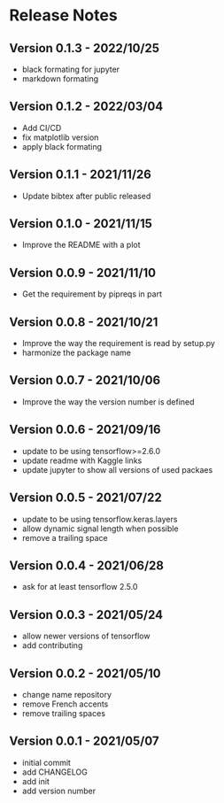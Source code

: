 # Release Notes

## Version 0.1.3 - 2022/10/25

* black formating for jupyter
* markdown formating

## Version 0.1.2 - 2022/03/04

* Add CI/CD
* fix matplotlib version
* apply black formating

## Version 0.1.1 - 2021/11/26

* Update bibtex after public released

## Version 0.1.0 - 2021/11/15

* Improve the README with a plot

## Version 0.0.9 - 2021/11/10

* Get the requirement by pipreqs in part

## Version 0.0.8 - 2021/10/21

* Improve the way the requirement is read by setup.py
* harmonize the package name

## Version 0.0.7 - 2021/10/06

* Improve the way the version number is defined

## Version 0.0.6 - 2021/09/16

* update to be using tensorflow>=2.6.0
* update readme with Kaggle links
* update jupyter to show all versions of used packaes

## Version 0.0.5 - 2021/07/22

* update to be using tensorflow.keras.layers
* allow dynamic signal length when possible
* remove a trailing space

## Version 0.0.4 - 2021/06/28

* ask for at least tensorflow 2.5.0

## Version 0.0.3 - 2021/05/24

* allow newer versions of tensorflow
* add contributing

## Version 0.0.2 - 2021/05/10

* change name repository
* remove French accents
* remove trailing spaces

## Version 0.0.1 - 2021/05/07

* initial commit
* add CHANGELOG
* add init
* add version number
